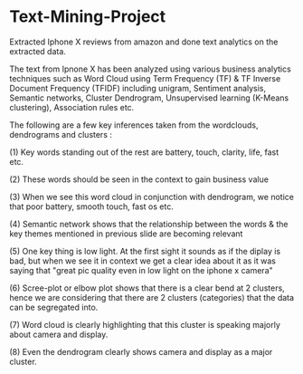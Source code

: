 # Text-Mining-Project
Extracted Iphone X reviews from amazon and done text analytics on the extracted data. 

The text from Ipnone X has been analyzed using various business analytics techniques such as Word Cloud using Term Frequency (TF) &  TF Inverse Document Frequency (TFIDF) including unigram, Sentiment analysis, Semantic networks, Cluster Dendrogram, Unsupervised learning (K-Means clustering), Association rules etc.

The following are a few key inferences taken from the wordclouds, dendrograms and clusters :

   (1)	Key words standing out of the rest are battery, touch, clarity, life, fast  etc. 

   (2)	These words should be seen in the context to gain business value

   (3) When we see this word cloud in conjunction with dendrogram, we notice that poor battery, smooth touch, fast os etc.

   (4)	Semantic network shows that the relationship between the words & the key themes mentioned in previous slide are becoming relevant

   (5)	One key thing is low light. At the first sight it sounds as if the diplay is bad, but when we see it in context we get a clear idea about it as it was  saying that "great pic quality even in low light on the iphone x camera"

   (6) Scree-plot or elbow plot shows that there is a clear bend at 2 clusters, hence we are considering that there are 2 clusters (categories) that the data can be segregated into.

   (7)	Word cloud is clearly highlighting that this cluster is speaking majorly about camera and display.

   (8)	Even the dendrogram clearly shows camera and display as a major cluster.

